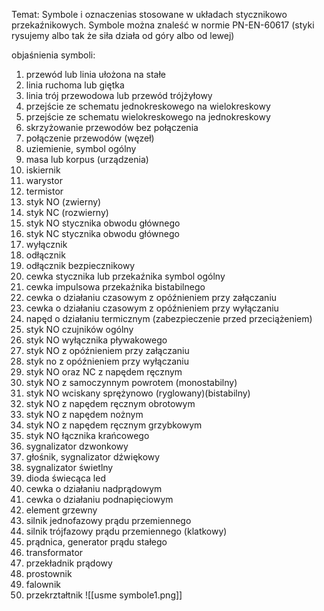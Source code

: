 Temat: Symbole i oznaczenias stosowane w układach stycznikowo przekaźnikowych.
Symbole można znaleść w normie PN-EN-60617 
(styki rysujemy albo tak że siła działa od góry albo od lewej)

objaśnienia symboli:
1. przewód lub linia ułożona na stałe 
2. linia ruchoma lub giętka 
3. linia trój przewodowa lub przewód trójżyłowy 
4. przejście ze schematu jednokreskowego na wielokreskowy 
5. przejście ze schematu wielokreskowego na jednokreskowy
6. skrzyżowanie przewodów bez połączenia 
7. połączenie przewodów (węzeł)
8. uziemienie, symbol ogólny
9. masa lub korpus (urządzenia)
10. iskiernik 
11. warystor 
12. termistor 
13. styk NO (zwierny) 
14. styk NC (rozwierny) 
15. styk NO stycznika obwodu głównego
16. styk NC stycznika obwodu głównego
17. wyłącznik
18. odłącznik
19. odłącznik bezpiecznikowy 
20. cewka stycznika lub przekaźnika symbol ogólny
21. cewka impulsowa przekaźnika bistabilnego 
22. cewka o działaniu czasowym z opóźnieniem przy załączaniu
23. cewka o działaniu czasowym z opóźnieniem przy wyłączaniu
24. napęd o działaniu termicznym (zabezpieczenie przed przeciążeniem)
25. styk NO czujników ogólny 
26. styk NO wyłącznika pływakowego
27. styk NO z opóźnieniem przy załączaniu
28. styk no z opóźnieniem przy wyłączaniu 
29. styk NO oraz NC z napędem ręcznym 
30. styk NO z samoczynnym powrotem (monostabilny)
31. styk NO wciskany sprężynowo (ryglowany)(bistabilny)
32. styk NO z napędem ręcznym obrotowym 
33. styk NO z napędem nożnym 
34. styk NO z napędem ręcznym grzybkowym 
35. styk NO łącznika krańcowego 
36. sygnalizator dzwonkowy 
37. głośnik, sygnalizator dźwiękowy 
38. sygnalizator świetlny
39. dioda świecąca led 
40. cewka o działaniu nadprądowym 
41. cewka o działaniu podnapięciowym
42. element grzewny 
43. silnik jednofazowy prądu przemiennego 
44. silnik trójfazowy prądu przemiennego (klatkowy)
45. prądnica, generator prądu stałego 
46. transformator
47. przekładnik prądowy 
48. prostownik
49. falownik
50. przekrztałtnik
![[usme symbole1.png]]
